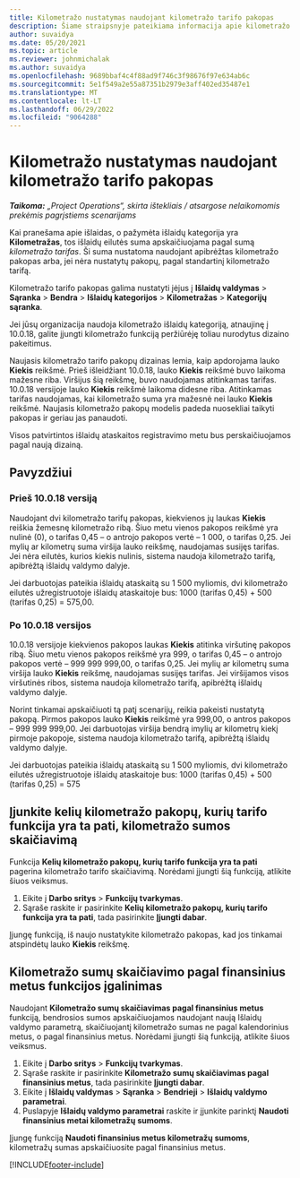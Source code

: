 ```yaml
---
title: Kilometražo nustatymas naudojant kilometražo tarifo pakopas
description: Šiame straipsnyje pateikiama informacija apie kilometražo tarifus ir kilometražo tarifo pakopas.
author: suvaidya
ms.date: 05/20/2021
ms.topic: article
ms.reviewer: johnmichalak
ms.author: suvaidya
ms.openlocfilehash: 9689bbaf4c4f88ad9f746c3f98676f97e634ab6c
ms.sourcegitcommit: 5e1f549a2e55a87351b2979e3aff402ed35487e1
ms.translationtype: MT
ms.contentlocale: lt-LT
ms.lasthandoff: 06/29/2022
ms.locfileid: "9064288"
---
```

# <a name="set-up-mileage-using-mileage-rate-tiers"></a>Kilometražo nustatymas naudojant kilometražo tarifo pakopas

_**Taikoma:** „Project Operations“, skirta ištekliais / atsargose nelaikomomis prekėmis pagrįstiems scenarijams_

Kai pranešama apie išlaidas, o pažymėta išlaidų kategorija yra **Kilometražas**, tos išlaidų eilutės suma apskaičiuojama pagal sumą *kilometražo tarifas*. Ši suma nustatoma naudojant apibrėžtas kilometražo pakopas arba, jei nėra nustatytų pakopų, pagal standartinį kilometražo tarifą. 

Kilometražo tarifo pakopas galima nustatyti įėjus į **Išlaidų valdymas** > **Sąranka** > **Bendra** > **Išlaidų kategorijos** > **Kilometražas** > **Kategorijų sąranka**.

Jei jūsų organizacija naudoja kilometražo išlaidų kategoriją, atnaujinę į 10.0.18, galite įjungti kilometražo funkciją peržiūrėję toliau nurodytus dizaino pakeitimus. 

Naujasis kilometražo tarifo pakopų dizainas lemia, kaip apdorojama lauko **Kiekis** reikšmė. Prieš išleidžiant 10.0.18, lauko **Kiekis** reikšmė buvo laikoma mažesne riba. Viršijus šią reikšmę, buvo naudojamas atitinkamas tarifas.  10.0.18 versijoje lauko **Kiekis** reikšmė laikoma didesne riba. Atitinkamas tarifas naudojamas, kai kilometražo suma yra mažesnė nei lauko **Kiekis** reikšmė.  Naujasis kilometražo pakopų modelis padeda nuosekliai taikyti pakopas ir geriau jas panaudoti.   

Visos patvirtintos išlaidų ataskaitos registravimo metu bus perskaičiuojamos pagal naują dizainą.

## <a name="example"></a>Pavyzdžiui
 
### <a name="before-version-10018"></a>Prieš 10.0.18 versiją
Naudojant dvi kilometražo tarifų pakopas, kiekvienos jų laukas **Kiekis** reiškia žemesnę kilometražo ribą. Šiuo metu vienos pakopos reikšmė yra nulinė (0), o tarifas 0,45 – o antrojo pakopos vertė – 1 000, o tarifas 0,25. Jei mylių ar kilometrų suma viršija lauko reikšmę, naudojamas susijęs tarifas. Jei nėra eilutės, kurios kiekis nulinis, sistema naudoja kilometražo tarifą, apibrėžtą išlaidų valdymo dalyje. 
 
Jei darbuotojas pateikia išlaidų ataskaitą su 1 500 myliomis, dvi kilometražo eilutės užregistruotoje išlaidų ataskaitoje bus: 1000 (tarifas 0,45) + 500 (tarifas 0,25) = 575,00.

### <a name="after-version-10018"></a>Po 10.0.18 versijos
10.0.18 versijoje kiekvienos pakopos laukas **Kiekis** atitinka viršutinę pakopos ribą. Šiuo metu vienos pakopos reikšmė yra 999, o tarifas 0,45 – o antrojo pakopos vertė – 999 999 999,00, o tarifas 0,25. Jei mylių ar kilometrų suma viršija lauko **Kiekis** reikšmę, naudojamas susijęs tarifas. Jei viršijamos visos viršutinės ribos, sistema naudoja kilometražo tarifą, apibrėžtą išlaidų valdymo dalyje. 
 
Norint tinkamai apskaičiuoti tą patį scenarijų, reikia pakeisti nustatytą pakopą. Pirmos pakopos lauko **Kiekis** reikšmė yra 999,00, o antros pakopos – 999 999 999,00. Jei darbuotojas viršija bendrą imylių ar kilometrų kiekį pirmoje pakopoje, sistema naudoja kilometražo tarifą, apibrėžtą išlaidų valdymo dalyje. 
  
Jei darbuotojas pateikia išlaidų ataskaitą su 1 500 myliomis, dvi kilometražo eilutės užregistruotoje išlaidų ataskaitoje bus: 1000 (tarifas 0,45) + 500 (tarifas 0,25) = 575

## <a name="enable-the-mileage-amount-calculation-for-multiple-mileage-tiers-with-same-rate-feature"></a>Įjunkite kelių kilometražo pakopų, kurių tarifo funkcija yra ta pati, kilometražo sumos skaičiavimą

Funkcija **Kelių kilometražo pakopų, kurių tarifo funkcija yra ta pati** pagerina kilometražo tarifo skaičiavimą. Norėdami įjungti šią funkciją, atlikite šiuos veiksmus.

1. Eikite į **Darbo sritys** > **Funkcijų tvarkymas**. 
2. Sąraše raskite ir pasirinkite **Kelių kilometražo pakopų, kurių tarifo funkcija yra ta pati**, tada pasirinkite **Įjungti dabar**.

Įjungę funkciją, iš naujo nustatykite kilometražo pakopas, kad jos tinkamai atspindėtų lauko **Kiekis** reikšmę. 

## <a name="enable-the-mileage-totals-calculation-by-fiscal-year-feature"></a>Kilometražo sumų skaičiavimo pagal finansinius metus funkcijos įgalinimas

Naudojant **Kilometražo sumų skaičiavimas pagal finansinius metus** funkciją, bendrosios sumos apskaičiuojamos naudojant naują Išlaidų valdymo parametrą, skaičiuojantį kilometražo sumas ne pagal kalendorinius metus, o pagal finansinius metus. Norėdami įjungti šią funkciją, atlikite šiuos veiksmus.

1. Eikite į **Darbo sritys** > **Funkcijų tvarkymas**.
1. Sąraše raskite ir pasirinkite **Kilometražo sumų skaičiavimas pagal finansinius metus**, tada pasirinkite **Įjungti dabar**.
1. Eikite į **Išlaidų valdymas** > **Sąranka** > **Bendrieji** > **Išlaidų valdymo parametrai**.
1. Puslapyje **Išlaidų valdymo parametrai** raskite ir įjunkite parinktį **Naudoti finansinius metai kilometražų sumoms**.

Įjungę funkciją **Naudoti finansinius metus kilometražų sumoms**, kilometražų sumas apskaičiuosite pagal finansinius metus.

[!INCLUDE[footer-include](../includes/footer-banner.md)]
